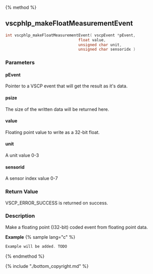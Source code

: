 
{% method %}
## vscphlp_makeFloatMeasurementEvent

```c
int vscphlp_makeFloatMeasurementEvent( vscpEvent *pEvent, 
                                float value,
                                unsigned char unit,
                                unsigned char sensoridx )
```

### Parameters

#### pEvent
Pointer to a VSCP event that will get the result as it's data.

#### psize
The size of the written data will be returned here.

#### value
Floating point value to write as a 32-bit float.

#### unit
A unit value 0-3

#### sensorid
A sensor index value 0-7

### Return Value
VSCP_ERROR_SUCCESS is returned on success.

### Description
Make a floating point ()32-bit) coded event from floating point data.

**Example** {% sample lang="c" %}

```c
Example will be added. TODO
```

{% endmethod %}

{% include "./bottom_copyright.md" %}